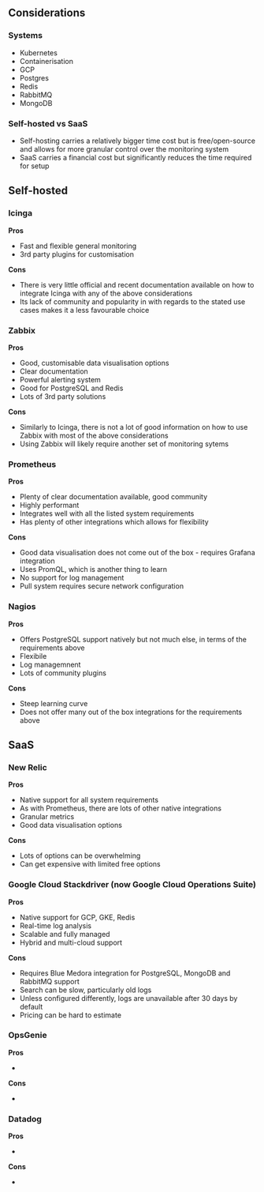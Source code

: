 
## Considerations

### Systems

- Kubernetes
- Containerisation
- GCP
- Postgres
- Redis
- RabbitMQ
- MongoDB

### Self-hosted vs SaaS

- Self-hosting carries a relatively bigger time cost but is free/open-source and allows for more granular control over the monitoring system
- SaaS carries a financial cost but significantly reduces the time required for setup


## Self-hosted

### Icinga

**Pros**

- Fast and flexible general monitoring
- 3rd party plugins for customisation

**Cons**

- There is very little official and recent documentation available on how to integrate Icinga with any of the above considerations
- Its lack of community and popularity in with regards to the stated use cases makes it a less favourable choice

### Zabbix

**Pros**

- Good, customisable data visualisation options
- Clear documentation
- Powerful alerting system
- Good for PostgreSQL and Redis
- Lots of 3rd party solutions

**Cons**

- Similarly to Icinga, there is not a lot of good information on how to use Zabbix with most of the above considerations
- Using Zabbix will likely require another set of monitoring sytems

### Prometheus

**Pros**

- Plenty of clear documentation available, good community
- Highly performant
- Integrates well with all the listed system requirements
- Has plenty of other integrations which allows for flexibility

**Cons**

- Good data visualisation does not come out of the box - requires Grafana integration
- Uses PromQL, which is another thing to learn
- No support for log management
- Pull system requires secure network configuration 

### Nagios

**Pros**

- Offers PostgreSQL support natively but not much else, in terms of the requirements above
- Flexibile
- Log managemnent
- Lots of community plugins

**Cons**

- Steep learning curve
- Does not offer many out of the box integrations for the requirements above


## SaaS

### New Relic

**Pros**

- Native support for all system requirements
- As with Prometheus, there are lots of other native integrations
- Granular metrics
- Good data visualisation options

**Cons**

- Lots of options can be overwhelming
- Can get expensive with limited free options

### Google Cloud Stackdriver (now Google Cloud Operations Suite)

**Pros**

- Native support for GCP, GKE, Redis
- Real-time log analysis
- Scalable and fully managed
- Hybrid and multi-cloud support

**Cons**

- Requires Blue Medora integration for PostgreSQL, MongoDB and RabbitMQ support
- Search can be slow, particularly old logs
- Unless configured differently, logs are unavailable after 30 days by default
- Pricing can be hard to estimate

### OpsGenie

**Pros**

-

**Cons**

-

### Datadog

**Pros**

-

**Cons**

-